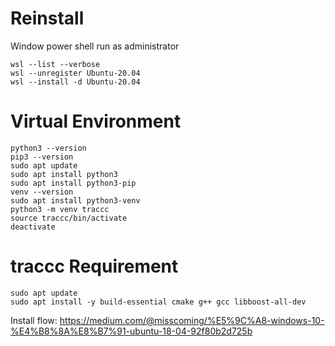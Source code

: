 # Reinstall 
Window power shell run as administrator
```
wsl --list --verbose
wsl --unregister Ubuntu-20.04
wsl --install -d Ubuntu-20.04
```
# Virtual Environment 
```
python3 --version
pip3 --version
sudo apt update
sudo apt install python3
sudo apt install python3-pip
venv --version
sudo apt install python3-venv
python3 -m venv traccc
source traccc/bin/activate
deactivate
```
# traccc Requirement
```
sudo apt update
sudo apt install -y build-essential cmake g++ gcc libboost-all-dev

```

Install flow: https://medium.com/@misscoming/%E5%9C%A8-windows-10-%E4%B8%8A%E8%B7%91-ubuntu-18-04-92f80b2d725b
